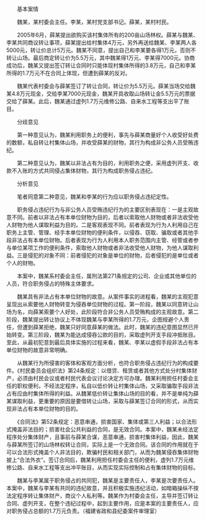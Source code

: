 　　基本案情

　　魏某，某村委会主任。李某，某村党支部书记。薛某，某村村民。

　　2005年6月，薛某提出欲购买该村集体所有的200亩山场林权。薛某与魏某、李某共同商议转让事项，薛某提出给村集体4万元，另外再送给魏某、李某两人各5000元，转让价总计5万元。魏某不同意，提出自己和李某要各得1万元，否则不转让山场。最后商定转让价为5.5万元，其中魏某得1万元、李某得7000元。协商成功后，魏某又提出签订转让合同时只能体现村集体所得的3.8万元，自己和李某所得的1.7万元不在合同上体现，但遭到薛某的反对。

　　魏某代表村委会与薛某签订了转让合同，转让价为5.5万元。薛某当场交给魏某4.8万元现金，交给李某7000元现金，魏某开具收取山场转让金5.5万元的票据交给了薛某。此后，魏某通过虚列1.7万元维修公路、自来水工程等支出平了账目。

　　分歧意见

　　第一种意见认为，魏某利用职务上的便利，事先与薛某商量好个人收受好处费的数额，私自转让村集体山场，并收受薛某的财物，其行为构成非公务人员受贿违纪。

　　第二种意见认为，魏某以非法占有为目的，利用职务之便，采用虚列开支、收款不入账的方式共同侵占集体财物，其行为构成职务侵占违纪。

　　分析意见

　　笔者同意第二种意见，魏某和李某的行为应以职务侵占违纪定性。

　　职务侵占违纪行为与非公务人员受贿违纪行为的主要区别表现在：一是主观故意不同。前者以非法占有本单位财物为目的，后者以索取他人财物或者非法收受他人财物为他人谋取利益为目的。二是客观表现不同。前者表现为行为人利用自己在职务上主管、管理、经手本单位财物的便利条件，以侵吞、窃取、骗取或者其他手段非法占有本单位财物。后者表现为行为人利用本人职务范围内主管、经管或者参与单位某项工作的便利条件，索取他人财物或者非法收受他人财物，为他人谋取利益。三是侵犯的对象不同：前者侵犯的对象是单位的财物，后者侵犯的是单位或者个人的财物。

　　本案中，魏某系村委会主任，属刑法第271条规定的公司、企业或其他单位的人员，符合职务侵占的特殊主体要求。

　　魏某具有非法占有本单位财物的故意。从案件事实的进程看，魏某的主观犯意呈现出从索要他人财物转变为侵吞单位财物的过程。第一阶段，魏某以同意转让山场为名，向薛某索要个人好处，此阶段符合非公务人员受贿构成的主观故意。第二阶段，魏某提出转让协议上不体现魏某与李某所得的1.7万元，企图规避个人责任，但遭到薛某拒绝，魏某只好同意薛某的做法。此时，魏某的违纪意图显然已开始转变。第三阶段，魏某为能达成侵吞公款的目的，采取虚列开支手段冲抵账目。至此，从最初犯意到最后具体实施的过程来看，魏某、李某以虚假手段非法占有本单位财物的故意非常明确。

　　从魏某行为所侵害的客体和客观方面分析，也符合职务侵占违纪行为的构成要件。《村民委员会组织法》第24条规定：以借贷、租赁或者其他方式处分村集体财产，必须由村民会议或者村民代表会议讨论决定方可办理。魏某利用担任村委会主任的职权便利，不经法定程序，私自以低价转让村集体山场，又采取骗取手段非法占有应由村集体所得的利益。从魏某低价转让集体山场的目的看，并不是单纯为薛某谋取利益，更重要的原因是要借转让山场，采取与薛某签订合同的形式，从而实现非法占有本单位财物的目的。

　　《合同法》第52条规定：恶意串通，损害国家、集体或第三人利益；以合法形式掩盖非法目的；损害社会公共利益的合同，是无效合同。本案中，魏某未经法定程序处分集体财产，且事前与薛某合谋，恶意串通，损害村集体利益，因此，魏某与薛某所签订的山场林权转让合同，实际上是一个无效合同。该合同的作用就在于可以合法形式掩盖个人非法目的，欺骗村民和相关部门，从而为魏某侵吞集体财物披上“合法外衣”。签订合同后，魏某利用担任村委会主任的便利，虚列1.7万元维修公路、自来水工程等支出冲平账目，从而实现实际控制和占有集体财物的目标。

　　魏某与李某属于职务侵占的共同犯，魏某是主要责任人，李某是次要责任人。本案中，魏某与李某有共同的违纪故意，并且积极实施违纪活动，如暗箱操纵不按法定程序转让集体财产，商议个人私利等。魏某作为村委会主任，主导并签订转让合同、虚列开支，在整个违纪过程中，起到主要作用，应是本案的主要责任人，应对职务侵占总额的1.7万元负责。（福建省政和县纪委案件审理室）